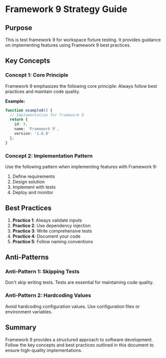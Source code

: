 # Framework 9 Strategy Guide

## Purpose

This is test framework 9 for workspace fixture testing. It provides guidance on implementing features using Framework 9 best practices.



## Key Concepts

### Concept 1: Core Principle

Framework 9 emphasizes the following core principle: Always follow best practices and maintain code quality.

**Example:**
```typescript
function example8() {
  // Implementation for framework 9
  return {
    id: 9,
    name: 'Framework 9',
    version: '1.0.8'
  };
}
```

### Concept 2: Implementation Pattern

Use the following pattern when implementing features with Framework 9:

1. Define requirements
2. Design solution
3. Implement with tests
4. Deploy and monitor

## Best Practices

1. **Practice 1**: Always validate inputs
2. **Practice 2**: Use dependency injection
3. **Practice 3**: Write comprehensive tests
4. **Practice 4**: Document your code
5. **Practice 5**: Follow naming conventions

## Anti-Patterns

### Anti-Pattern 1: Skipping Tests

Don't skip writing tests. Tests are essential for maintaining code quality.

### Anti-Pattern 2: Hardcoding Values

Avoid hardcoding configuration values. Use configuration files or environment variables.

## Summary

Framework 9 provides a structured approach to software development. Follow the key concepts and best practices outlined in this document to ensure high-quality implementations.


